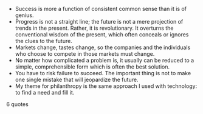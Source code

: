  - Success is more a function of consistent common sense than it is of genius.
 - Progress is not a straight line; the future is not a mere projection of trends in the present. Rather, it is revolutionary. It overturns the conventional wisdom of the present, which often conceals or ignores the clues to the future.
 - Markets change, tastes change, so the companies and the individuals who choose to compete in those markets must change.
 - No matter how complicated a problem is, it usually can be reduced to a simple, comprehensible form which is often the best solution.
 - You have to risk failure to succeed. The important thing is not to make one single mistake that will jeopardize the future.
 - My theme for philanthropy is the same approach I used with technology: to find a need and fill it.

6 quotes